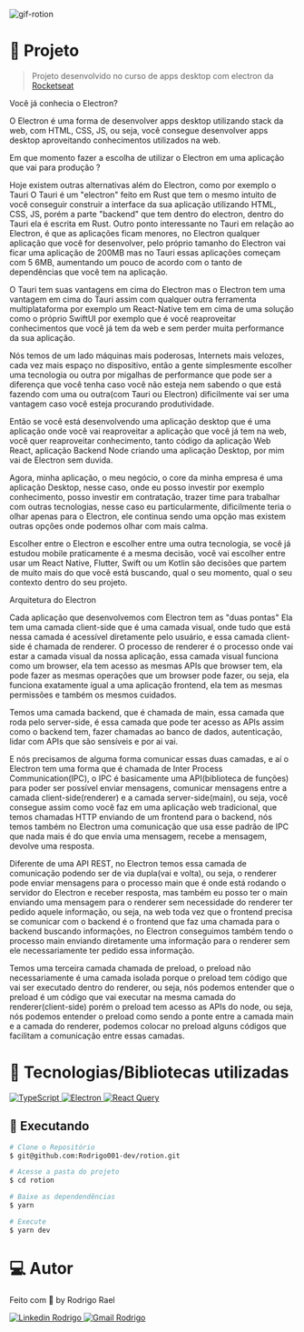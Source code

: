 ![gif-rotion](https://github.com/Rodrigo001-dev/rotion/blob/main/.github/image/rotion.gif)

# :page_with_curl: Projeto

> Projeto desenvolvido no curso de apps desktop com electron da [Rocketseat](https://github.com/Rocketseat)

<LINKEDIN>
Você já conhecia o Electron?
</LINKEDIN>

O Electron é uma forma de desenvolver apps desktop utilizando stack da web, com HTML, CSS, JS, ou seja, você consegue desenvolver apps desktop aproveitando conhecimentos utilizados na web.

<LINKEDIN>
Em que momento fazer a escolha de utilizar o Electron em uma aplicação que vai para produção ?
</LINKEDIN>

Hoje existem outras alternativas além do Electron, como por exemplo o Tauri
O Tauri é um "electron" feito em Rust que tem o mesmo intuito de você conseguir
construir a interface da sua aplicação utilizando HTML, CSS, JS, porém a parte "backend" que tem dentro do electron, dentro do Tauri ela é escrita em Rust.
Outro ponto interessante no Tauri em relação ao Electron, é que as aplicações ficam menores, no Electron qualquer aplicação que você for desenvolver, pelo próprio tamanho do Electron vai ficar uma aplicação de 200MB mas no Tauri essas aplicações começam com 5 6MB, aumentando um pouco de acordo com o tanto de dependências que você tem na aplicação.

O Tauri tem suas vantagens em cima do Electron mas o Electron tem uma vantagem em cima do Tauri assim com qualquer outra ferramenta multiplataforma por exemplo um React-Native tem em cima de uma solução como o próprio SwiftUI por exemplo que é você reaproveitar conhecimentos que você já tem da web e sem perder muita performance da sua aplicação.

Nós temos de um lado máquinas mais poderosas, Internets mais velozes, cada vez mais espaço no dispositivo, então a gente simplesmente escolher uma tecnologia ou outra por migalhas de performance que pode ser a diferença que você tenha caso você não esteja nem sabendo o que está fazendo com uma ou outra(com Tauri ou Electron) dificilmente vai ser uma vantagem caso você esteja procurando produtividade.

Então se você está desenvolvendo uma aplicação desktop que é uma aplicação onde você vai reaproveitar a aplicação que você já tem na web, você quer reaproveitar conhecimento, tanto código da aplicação Web React, aplicação Backend Node criando uma aplicação Desktop, por mim vai de Electron sem duvida.

Agora, minha aplicação, o meu negócio, o core da minha empresa é uma aplicação Desktop, nesse caso, onde eu posso investir por exemplo conhecimento, posso investir em contratação, trazer time para trabalhar com outras tecnologias, nesse caso eu particularmente, dificilmente teria o olhar apenas para o Electron, ele continua sendo uma opção mas existem outras opções onde podemos olhar com mais calma.

Escolher entre o Electron e escolher entre uma outra tecnologia, se você já estudou mobile praticamente é a mesma decisão, você vai escolher entre usar um React Native, Flutter, Swift ou um Kotlin são decisões que partem de muito mais do que você está buscando, qual o seu momento, qual o seu contexto dentro do seu projeto.

Arquitetura do Electron

Cada aplicação que desenvolvemos com Electron tem as "duas pontas"
Ela tem uma camada client-side que é uma camada visual, onde tudo que está nessa camada é acessível diretamente pelo usuário, e essa camada client-side é chamada de renderer. O processo de renderer é o processo onde vai estar a camada visual da nossa aplicação, essa camada visual funciona como um browser, ela tem acesso as mesmas APIs que browser tem, ela pode fazer as mesmas operações que um browser pode fazer, ou seja, ela funciona exatamente igual a uma aplicação frontend, ela tem as mesmas permissões e também os mesmos cuidados.

Temos uma camada backend, que é chamada de main, essa camada que roda pelo server-side, é essa camada que pode ter acesso as APIs assim como o backend tem, fazer chamadas ao banco de dados, autenticação, lidar com APIs que são sensíveis e por ai vai.

E nós precisamos de alguma forma comunicar essas duas camadas, e aí o Electron tem uma forma que é chamada de Inter Process Communication(IPC), o IPC é basicamente uma API(biblioteca de funções) para poder ser possível enviar mensagens, comunicar mensagens entre a camada client-side(renderer) e a camada server-side(main), ou seja, você consegue assim como você faz em uma aplicação web tradicional, que temos chamadas HTTP enviando de um frontend para o backend, nós temos também no Electron uma comunicação que usa esse padrão de IPC que nada mais é do que envia uma mensagem, recebe a mensagem, devolve uma resposta.

Diferente de uma API REST, no Electron temos essa camada de comunicação podendo ser de via dupla(vai e volta), ou seja, o renderer pode enviar mensagens para o processo main que é onde está rodando o servidor do Electron e receber resposta, mas também eu posso ter o main enviando uma mensagem para o renderer sem necessidade do renderer ter pedido aquele informação, ou seja, na web toda vez que o frontend precisa se comunicar com o backend é o frontend que faz uma chamada para o backend buscando informações, no Electron conseguimos também tendo o processo main enviando diretamente uma informação para o renderer sem ele necessariamente ter pedido essa informação.

Temos uma terceira camada chamada de preload, o preload não necessariamente é uma camada isolada porque o preload tem código que vai ser executado dentro do renderer, ou seja, nós podemos entender que o preload é um código que vai executar na mesma camada do renderer(client-side) porém o preload tem acesso as APIs do node, ou seja, nós podemos entender o preload como sendo a ponte entre a camada main e a camada do renderer, podemos colocar no preload alguns códigos que facilitam a comunicação entre essas camadas.

# 🚀 Tecnologias/Bibliotecas utilizadas

<a href="https://www.typescriptlang.org/" target="_blank"> <img src="https://img.shields.io/badge/-TypeScript-3178C6?style=flat-square&logo=TypeScript&logoColor=white" alt="TypeScript"> </a>
<a href="https://www.electronjs.org/pt/" target="_blank"> <img src="https://img.shields.io/badge/-Electron-0057c2?style=flat-square&logo=electron&logoColor=white" alt="Electron"> </a>
<a href="https://react-query-v3.tanstack.com/" target="_blank"> <img src="https://img.shields.io/badge/-React%20Query-FF4154?style=flat-square&logo=react%20query&logoColor=white" alt="React Query"> </a>

## :construction_worker: Executando

```bash
# Clone o Repositório
$ git@github.com:Rodrigo001-dev/rotion.git
```

```bash
# Acesse a pasta do projeto
$ cd rotion
```

```bash
# Baixe as dependendências
$ yarn
```

```bash
# Execute
$ yarn dev
```

# 💻 Autor

Feito com 💜 by Rodrigo Rael

<a href="https://www.linkedin.com/in/rodrigo-rael-a7a4b51a9/" target="_blank"> <img src="https://img.shields.io/badge/-RodrigoRael-blue?style=flat-square&logo=Linkedin&logoColor=white&link=https" alt="Linkedin Rodrigo"> </a>
<a href="https://img.shields.io/badge/-rodrigorael53@gmail.com-c14438?style=flat-square&logo=Gmail&logoColor=white&link=mailto:rodrigorael53@gmail.com" target="_blank"> <img src="https://img.shields.io/badge/-rodrigorael53@gmail.com-c14438?style=flat-square&logo=Gmail&logoColor=white&link=mailto:rodrigorael53@gmail.com" alt="Gmail Rodrigo"> </a>
